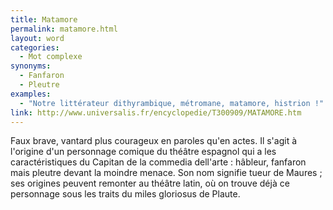 ```yaml
---
title: Matamore
permalink: matamore.html
layout: word
categories:
  - Mot complexe
synonyms:
  - Fanfaron
  - Pleutre
examples:
  - "Notre littérateur dithyrambique, métromane, matamore, histrion !"
link: http://www.universalis.fr/encyclopedie/T300909/MATAMORE.htm
---
```


Faux brave, vantard plus courageux en paroles qu'en actes.
Il s'agit à l'origine d'un personnage comique du théâtre espagnol qui a les caractéristiques du Capitan de la commedia dell'arte : hâbleur, fanfaron mais pleutre devant la moindre menace. Son nom signifie tueur de Maures ; ses origines peuvent remonter au théâtre latin, où on trouve déjà ce personnage sous les traits du miles gloriosus de Plaute.

